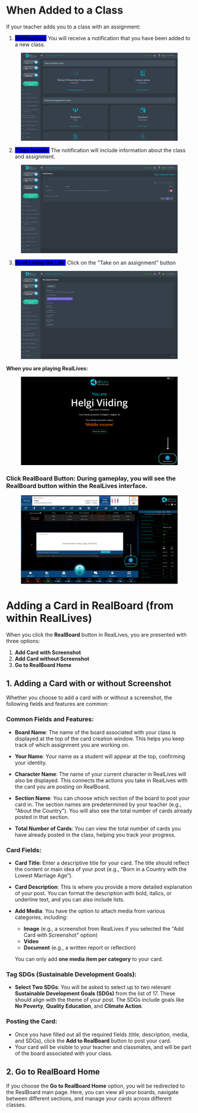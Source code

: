 # When Added to a Class

If your teacher adds you to a class with an assignment:

1. <mark style="background-color:blue;">**Notification:**</mark> You will receive a notification that you have been added to a new class.

<figure><img src="../../.gitbook/assets/Screenshot 2024-09-03 145536.png" alt=""><figcaption></figcaption></figure>

2. <mark style="background-color:blue;">**Class Details:**</mark> The notification will include information about the class and assignment.

<figure><img src="../../.gitbook/assets/Screenshot 2024-09-03 182628.png" alt=""><figcaption></figcaption></figure>

3. <mark style="background-color:blue;">**Start Living the Life:**</mark> Click on the "Take on an assignment" button

<figure><img src="../../.gitbook/assets/Screenshot 2024-09-03 182615.png" alt=""><figcaption></figcaption></figure>

**When you are playing RealLives:**

<figure><img src="../../.gitbook/assets/Untitled design (4).png" alt=""><figcaption></figcaption></figure>

### **Click RealBoard Button:** During gameplay, you will see the **RealBoard** button within the RealLives interface.

<figure><img src="../../.gitbook/assets/Untitled design (6).png" alt=""><figcaption></figcaption></figure>

# Adding a Card in RealBoard (from within RealLives)

When you click the **RealBoard** button in RealLives, you are presented with three options:

1. **Add Card with Screenshot**
2. **Add Card without Screenshot**
3. **Go to RealBoard Home**

## 1. Adding a Card with or without Screenshot

Whether you choose to add a card with or without a screenshot, the following fields and features are common:

### Common Fields and Features:

- **Board Name**: The name of the board associated with your class is displayed at the top of the card creation window. This helps you keep track of which assignment you are working on.
  
- **Your Name**: Your name as a student will appear at the top, confirming your identity.

- **Character Name**: The name of your current character in RealLives will also be displayed. This connects the actions you take in RealLives with the card you are posting on RealBoard.

- **Section Name**: You can choose which section of the board to post your card in. The section names are predetermined by your teacher (e.g., "About the Country"). You will also see the total number of cards already posted in that section.

- **Total Number of Cards**: You can view the total number of cards you have already posted in the class, helping you track your progress.

### Card Fields:

- **Card Title**: Enter a descriptive title for your card. The title should reflect the content or main idea of your post (e.g., “Born in a Country with the Lowest Marriage Age”).

- **Card Description**: This is where you provide a more detailed explanation of your post. You can format the description with bold, italics, or underline text, and you can also include lists.

- **Add Media**: You have the option to attach media from various categories, including:
  - **Image** (e.g., a screenshot from RealLives if you selected the "Add Card with Screenshot" option)
  - **Video**
  - **Document** (e.g., a written report or reflection)

  You can only add **one media item per category** to your card.

### Tag SDGs (Sustainable Development Goals):

- **Select Two SDGs**: You will be asked to select up to two relevant **Sustainable Development Goals (SDGs)** from the list of 17. These should align with the theme of your post. The SDGs include goals like **No Poverty**, **Quality Education**, and **Climate Action**.

### Posting the Card:

- Once you have filled out all the required fields (title, description, media, and SDGs), click the **Add to RealBoard** button to post your card.
- Your card will be visible to your teacher and classmates, and will be part of the board associated with your class.

## 2. Go to RealBoard Home

If you choose the **Go to RealBoard Home** option, you will be redirected to the RealBoard main page. Here, you can view all your boards, navigate between different sections, and manage your cards across different classes.






###
